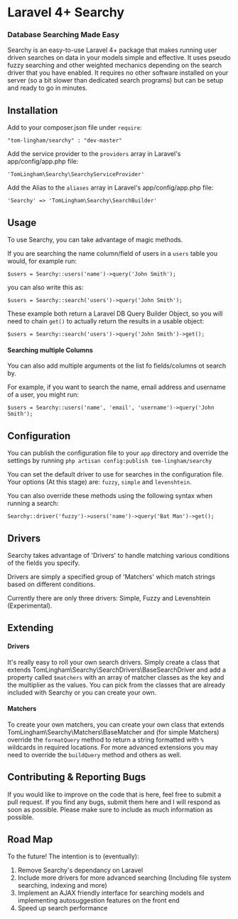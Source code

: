 Laravel 4+ Searchy
========================================
### Database Searching Made Easy

Searchy is an easy-to-use Laravel 4+ package that makes running user driven searches on data in your models simple and effective.
It uses pseudo fuzzy searching and other weighted mechanics depending on the search driver that you have enabled.
It requires no other software installed on your server (so a bit slower than dedicated search programs) but can be setup and ready to go in minutes.

Installation
----------------------------------------
Add to your composer.json file under `require`:
```
"tom-lingham/searchy" : "dev-master"
```

Add the service provider to the `providers` array in Laravel's app/config/app.php file:
```
'TomLingham\Searchy\SearchyServiceProvider'
```

Add the Alias to the `aliases` array in Laravel's app/config/app.php file:
```
'Searchy' => 'TomLingham\Searchy\SearchBuilder'
```


Usage
----------------------------------------
To use Searchy, you can take advantage of magic methods.

If you are searching the name column/field of users in a `users` table you would, for example run:
```
$users = Searchy::users('name')->query('John Smith');
```
you can also write this as:

```
$users = Searchy::search('users')->query('John Smith');
```
These example both return a Laravel DB Query Builder Object, so you will need to chain `get()` to actually return the results in a usable object:

```
$users = Searchy::search('users')->query('John Smith')->get();
```

#### Searching multiple Columns
You can also add multiple arguments ot the list fo fields/columns ot search by.

For example, if you want to search the name, email address and username of a user, you might run:
```
$users = Searchy::users('name', 'email', 'username')->query('John Smith');
```


Configuration
----------------------------------------
You can publish the configuration file to your `app` directory and override the settings by running `php artisan config:publish tom-lingham/searchy`

You can set the default driver to use for searches in the configuration file. Your options (At this stage) are: `fuzzy`, `simple` and `levenshtein`.

You can also override these methods using the following syntax when running a search:

```
Searchy::driver('fuzzy')->users('name')->query('Bat Man')->get();
```


Drivers
----------------------------------------
Searchy takes advantage of 'Drivers' to handle matching various conditions of the fields you specify.

Drivers are simply a specified group of 'Matchers' which match strings based on different conditions.

Currently there are only three drivers: Simple, Fuzzy and Levenshtein (Experimental).


Extending
----------------------------------------
#### Drivers
It's really easy to roll your own search drivers. Simply create a class that extends TomLingham\Searchy\SearchDrivers\BaseSearchDriver and add a property called `$matchers` with an array of matcher classes as the key and the multiplier as the values. You can pick from the classes that are already included with Searchy or you can create your own.

#### Matchers
To create your own matchers, you can create your own class that extends TomLingham\Searchy\Matchers\BaseMatcher and (for simple Matchers) override the `formatQuery` method to return a string formatted with `%` wildcards in required locations. For more advanced extensions you may need to override the `buildQuery` method and others as well.


Contributing & Reporting Bugs
----------------------------------------
If you would like to improve on the code that is here, feel free to submit a pull request.
If you find any bugs, submit them here and I will respond as soon as possible. Please make sure to include as much information as possible.


Road Map
----------------------------------------
To the future! The intention is to (eventually):

1. Remove Searchy's dependancy on Laravel
2. Include more drivers for more advanced searching (Including file system searching, indexing and more)
3. Implement an AJAX friendly interface for searching models and implementing autosuggestion features on the front end
4. Speed up search performance
